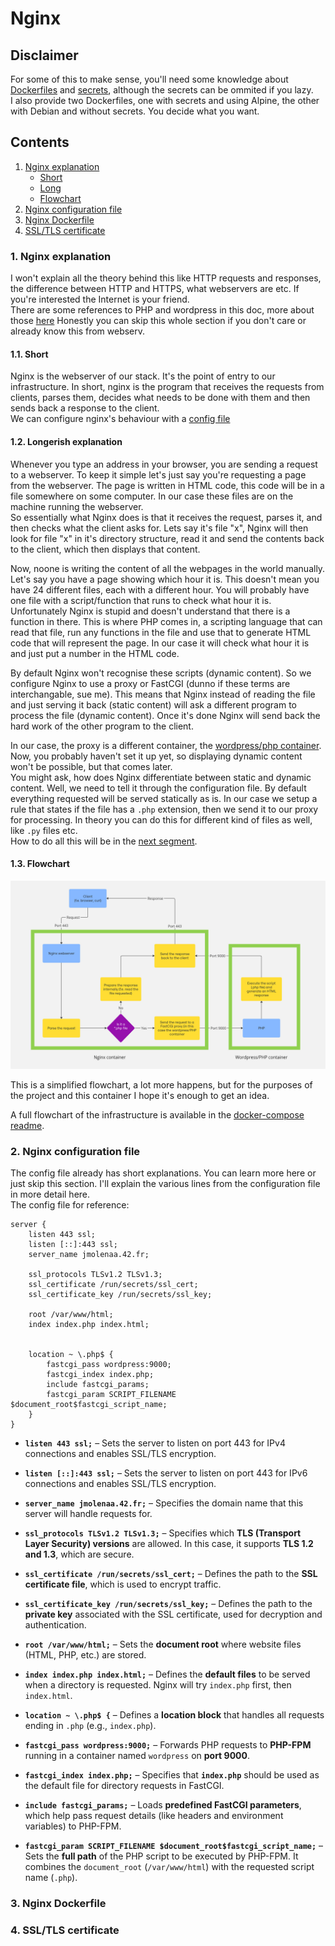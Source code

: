 # Nginx

## Disclaimer

For some of this to make sense, you'll need some knowledge about [Dockerfiles](../README.md) and [secrets](../../data/variables/README.md), although the secrets can be ommited if you lazy.  
I also provide two Dockerfiles, one with secrets and using Alpine, the other with Debian and without secrets. You decide what you want.

## Contents

1. [Nginx explanation](#1-nginx-explanation)
	- [Short](#11-short)
	- [Long](#12-longerish-explanation)
	- [Flowchart](#13-flowchart)
2. [Nginx configuration file](#2-nginx-configuration-file)
3. [Nginx Dockerfile](#3-nginx-dockerfile)
4. [SSL/TLS certificate](#4-ssltls-certificate)

### 1. Nginx explanation

I won't explain all the theory behind this like HTTP requests and responses, the difference between HTTP and HTTPS, what webservers are etc. If you're interested the Internet is your friend.  
There are some references to PHP and wordpress in this doc, more about those [here](../wordpress/README.md)
Honestly you can skip this whole section if you don't care or already know this from webserv.

#### 1.1. Short

Nginx is the webserver of our stack. It's the point of entry to our infrastructure. In short, nginx is the program that receives the requests from clients, parses them, decides what needs to be done with them and then sends back a response to the client.  
We can configure nginx's behaviour with a [config file](#2-nginx-configuration-file)

#### 1.2. Longerish explanation

Whenever you type an address in your browser, you are sending a request to a webserver. To keep it simple let's just say you're requesting a page from the webserver. The page is written in HTML code, this code will be in a file somewhere on some computer. In our case these files are on the machine running the webserver.  
So essentially what Nginx does is that it receives the request, parses it, and then checks what the client asks for. Lets say it's file "x", Nginx will then look for file "x" in it's directory structure, read it and send the contents back to the client, which then displays that content.<br>

Now, noone is writing the content of all the webpages in the world manually. Let's say you have a page showing which hour it is. This doesn't mean you have 24 different files, each with a different hour. You will probably have one file with a script/function that runs to check what hour it is.  
Unfortunately Nginx is stupid and doesn't understand that there is a function in there. This is where PHP comes in, a scripting language that can read that file, run any functions in the file and use that to generate HTML code that will represent the page. In our case it will check what hour it is and just put a number in the HTML code.<br>

By default Nginx won't recognise these scripts (dynamic content). So we configure Nginx to use a proxy or FastCGI (dunno if these terms are interchangable, sue me). This means that Nginx instead of reading the file and just serving it back (static content) will ask a different program to process the file (dynamic content). Once it's done Nginx will send back the hard work of the other program to the client.<br>

In our case, the proxy is a different container, the [wordpress/php container](../wordpress/README.md). Now, you probably haven't set it up yet, so displaying dynamic content won't be possible, but that comes later.  
You might ask, how does Nginx differentiate between static and dynamic content. Well, we need to tell it through the configuration file. By default everything requested will be served statically as is. In our case we setup a rule that states if the file has a `.php` extension, then we send it to our proxy for processing. In theory you can do this for different kind of files as well, like `.py` files etc.  
How to do all this will be in the [next segment](#2-nginx-configuration-file).<br>

#### 1.3. Flowchart

![](../../../assets/Nginx_flowchart.jpg)

This is a simplified flowchart, a lot more happens, but for the purposes of the project and this container I hope it's enough to get an idea.<br>

A full flowchart of the infrastructure is available in the [docker-compose readme](../../README.md#flowchart).

### 2. Nginx configuration file

The config file already has short explanations. You can learn more here or just skip this section.
I'll explain the various lines from the configuration file in more detail here.  
The config file for reference:
```nginx
server {
	listen 443 ssl;
	listen [::]:443 ssl;
	server_name	jmolenaa.42.fr;
	
	ssl_protocols TLSv1.2 TLSv1.3;
	ssl_certificate /run/secrets/ssl_cert;
	ssl_certificate_key /run/secrets/ssl_key;

	root /var/www/html;
	index index.php index.html;


	location ~ \.php$ {
		fastcgi_pass wordpress:9000;
		fastcgi_index index.php;
		include fastcgi_params;
		fastcgi_param SCRIPT_FILENAME $document_root$fastcgi_script_name;
	}
}
```
- **`listen 443 ssl;`** – Sets the server to listen on port 443 for IPv4 connections and enables SSL/TLS encryption.  
- **`listen [::]:443 ssl;`** – Sets the server to listen on port 443 for IPv6 connections and enables SSL/TLS encryption.
- **`server_name jmolenaa.42.fr;`** – Specifies the domain name that this server will handle requests for.  

- **`ssl_protocols TLSv1.2 TLSv1.3;`** – Specifies which **TLS (Transport Layer Security) versions** are allowed. In this case, it supports **TLS 1.2 and 1.3**, which are secure.  
- **`ssl_certificate /run/secrets/ssl_cert;`** – Defines the path to the **SSL certificate file**, which is used to encrypt traffic.  
- **`ssl_certificate_key /run/secrets/ssl_key;`** – Defines the path to the **private key** associated with the SSL certificate, used for decryption and authentication.  

- **`root /var/www/html;`** – Sets the **document root** where website files (HTML, PHP, etc.) are stored.  
- **`index index.php index.html;`** – Defines the **default files** to be served when a directory is requested. Nginx will try `index.php` first, then `index.html`.  

- **`location ~ \.php$ {`** – Defines a **location block** that handles all requests ending in `.php` (e.g., `index.php`).  
- **`fastcgi_pass wordpress:9000;`** – Forwards PHP requests to **PHP-FPM** running in a container named `wordpress` on **port 9000**.  
- **`fastcgi_index index.php;`** – Specifies that **`index.php`** should be used as the default file for directory requests in FastCGI.  
- **`include fastcgi_params;`** – Loads **predefined FastCGI parameters**, which help pass request details (like headers and environment variables) to PHP-FPM.  
- **`fastcgi_param SCRIPT_FILENAME $document_root$fastcgi_script_name;`** – Sets the **full path** of the PHP script to be executed by PHP-FPM. It combines the `document_root` (`/var/www/html`) with the requested script name (`.php`).  



### 3. Nginx Dockerfile


### 4. SSL/TLS certificate
